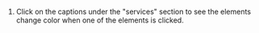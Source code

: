 1. Click on the captions under the "services" section to see the elements change color when one of the elements is clicked.